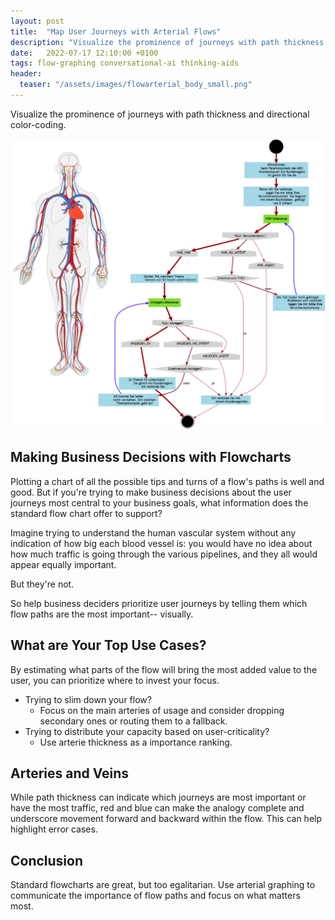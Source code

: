 ```yaml
---
layout: post
title:  "Map User Journeys with Arterial Flows"
description: "Visualize the prominence of journeys with path thickness and directional color-coding."
date:   2022-07-17 12:10:00 +0100
tags: flow-graphing conversational-ai thinking-aids
header:
  teaser: "/assets/images/flowarterial_body_small.png"
---
```

Visualize the prominence of journeys with path thickness and directional color-coding.

![](/assets/images/flowarterial_body.png)

## Making Business Decisions with Flowcharts
Plotting a chart of all the possible tips and turns of a flow's paths is well and good. But if you're trying to make business decisions about the user journeys most central to your business goals, what information does the standard flow chart offer to support?

Imagine trying to understand the human vascular system without any indication of how big each blood vessel is: you would have no idea about how much traffic is going through the various pipelines, and they all would appear equally important.

But they're not. 

So help business deciders prioritize user journeys by telling them which flow paths are the most important-- visually.

## What are Your Top Use Cases?
By estimating what parts of the flow will bring the most added value to the user, you can prioritize where to invest your focus. 

- Trying to slim down your flow? 
  - Focus on the main arteries of usage and consider dropping secondary ones or routing them to a fallback.
- Trying to distribute your capacity based on user-criticality? 
  - Use arterie thickness as a importance ranking.

## Arteries and Veins
While path thickness can indicate which journeys are most important or have the most traffic, red and blue can make the analogy complete and underscore movement forward and backward within the flow. This can help highlight error cases.

## Conclusion
Standard flowcharts are great, but too egalitarian. Use arterial graphing to communicate the importance of flow paths and focus on what matters most. 